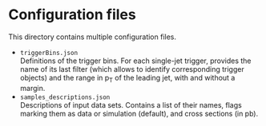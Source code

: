 # Configuration files

This directory contains multiple configuration files.

 * `triggerBins.json` <br />
   Definitions of the trigger bins. For each single-jet trigger, provides the name of its last filter (which allows to identify corresponding trigger objects) and the range in p<sub>T</sub> of the leading jet, with and without a margin.
 * `samples_descriptions.json` <br />
   Descriptions of input data sets. Contains a list of their names, flags marking them as data or simulation (default), and cross sections (in pb).
